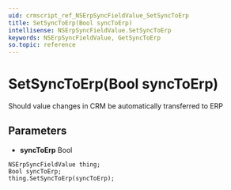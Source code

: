 ```yaml
---
uid: crmscript_ref_NSErpSyncFieldValue_SetSyncToErp
title: SetSyncToErp(Bool syncToErp)
intellisense: NSErpSyncFieldValue.SetSyncToErp
keywords: NSErpSyncFieldValue, GetSyncToErp
so.topic: reference
---
```


# SetSyncToErp(Bool syncToErp)

Should value changes in CRM be automatically transferred to ERP

## Parameters

* **syncToErp** Bool

```crmscript
NSErpSyncFieldValue thing;
Bool syncToErp;
thing.SetSyncToErp(syncToErp);
```

